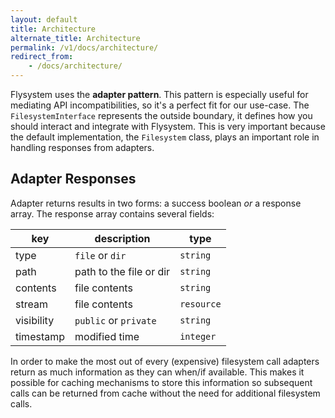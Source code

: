 ```yaml
---
layout: default
title: Architecture
alternate_title: Architecture
permalink: /v1/docs/architecture/
redirect_from:
    - /docs/architecture/
---
```


Flysystem uses the  **adapter pattern**. This pattern is especially
useful for mediating API incompatibilities, so it's a perfect fit
for our use-case. The `FilesystemInterface` represents the outside
boundary, it defines how you should interact and integrate with
Flysystem. This is very important because the default implementation,
the `Filesystem` class, plays an important role in handling responses
from adapters.

## Adapter Responses

Adapter returns results in two forms: a success boolean _or_ a response
array. The response array contains several fields:

key         | description              | type
----------- | ------------------------ | -----------
type        | `file` or `dir`          | `string`
path        | path to the file or dir  | `string`
contents    | file contents            | `string`
stream      | file contents            | `resource`
visibility  | `public` or `private`    | `string`
timestamp   | modified time            | `integer`

In order to make the most out of every (expensive) filesystem call adapters
return as much information as they can when/if available. This makes it possible
for caching mechanisms to store this information so subsequent calls can be
returned from cache without the need for additional filesystem calls.
